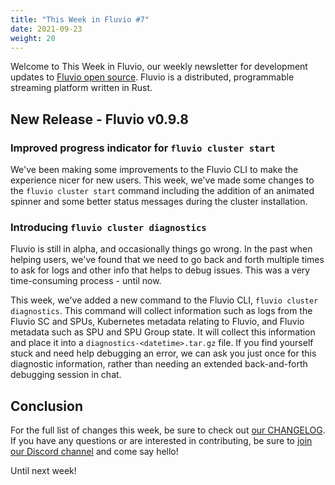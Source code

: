 ```yaml
---
title: "This Week in Fluvio #7"
date: 2021-09-23
weight: 20
---
```


Welcome to This Week in Fluvio, our weekly newsletter
for development updates to [Fluvio open source]. Fluvio is a distributed,
programmable streaming platform written in Rust.

## New Release - Fluvio v0.9.8

### Improved progress indicator for `fluvio cluster start`

We've been making some improvements to the Fluvio CLI to make the experience nicer
for new users. This week, we've made some changes to the `fluvio cluster start` command
including the addition of an animated spinner and some better status messages during
the cluster installation.

<!--
 Before this week, the command's output looked like this:

<video controls width="860px" title="The old command used plain print statements and no spinner">
  <source src="/news/images/0007/fluvio-cluster-start-old.mov" />
</video>

With the release of `0.9.8`, the cluster installer now looks like this:

<video controls width="860px" title="The new command uses emojis, bold print, and an animated spinner">
  <source src="/news/images/0007/fluvio-cluster-start.mov" />
</video> -->

### Introducing `fluvio cluster diagnostics`

Fluvio is still in alpha, and occasionally things go wrong. In the past when helping users,
we've found that we need to go back and forth multiple times to ask for logs and other
info that helps to debug issues. This was a very time-consuming process - until now.

This week, we've added a new command to the Fluvio CLI, `fluvio cluster diagnostics`. This
command will collect information such as logs from the Fluvio SC and SPUs, Kubernetes
metadata relating to Fluvio, and Fluvio metadata such as SPU and SPU Group state. It will
collect this information and place it into a `diagnostics-<datetime>.tar.gz` file. If you
find yourself stuck and need help debugging an error, we can ask you just once for this
diagnostic information, rather than needing an extended back-and-forth debugging session
in chat.

## Conclusion

For the full list of changes this week, be sure to check out [our CHANGELOG]. If you have any
questions or are interested in contributing, be sure to [join our Discord channel] and
come say hello!

Until next week!

[Fluvio open source]: https://github.com/infinyon/fluvio
[our CHANGELOG]: https://github.com/infinyon/fluvio/blob/master/CHANGELOG.md
[join our Discord channel]: https://discordapp.com/invite/bBG2dTz
